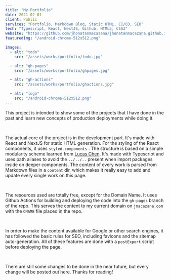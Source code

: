 ```yaml
---
title: "My Portfolio"
date: 2021-02-01
client: Public
services: "Portfolio, Markdown Blog, Static HTML, CI/CD, SEO"
tech: "Typescript, React, NextJS, Github, HTML5, CSS3"
website: "https://github.com/jhonatanmacazana/jhonatanmacazana.github.io"
featuredImg: "/android-chrome-512x512.png"

images:
  - alt: "todo"
    src: "/assets/works/portfolio/todo.jpg"

  - alt: "gh-pages"
    src: "/assets/works/portfolio/ghpages.jpg"

  - alt: "gh-actions"
    src: "/assets/works/portfolio/ghactions.jpg"

  - alt: "logo"
    src: "/android-chrome-512x512.png"
---
```


This project is intended to show some of the projects that I have done in the past and learn new concepts of production deployments while doing it.

<br />

The actual core of the project is in the development part. It's made with React and NextJS for static HTML generation. For the styling of the React components, it uses `styled-components` . The structure is based on a simple modularity scheme learned from [Lucas Chen][1]. It's made with Typescript and uses path aliases to avoid the `../../..` present when import packages inside on deeper components. The content of every work is parsed from Markdown files in a `content` dir, which makes it really easy to add and update every single work on this page.

<br />

The resources used are totally free, except for the Domain Name. It uses Github Actions for building and deploying the code into the `gh-pages` branch of the repo. This serves the content to my current domain on `jmacazana.com` with the `CNAME` file placed in the repo.

<br />

In order to make the content available for Google or other search engines, it has followed the basic rules for SEO, including favicons and the sitemap auto-generation. All of these features are done with a `postExport` script before deploying the page.

<br />

There are still some changes to be done in the near future, but every change will be posted out here. Thanks for reading!

<!-- Links -->

[1]: https://github.com/lucaschen

